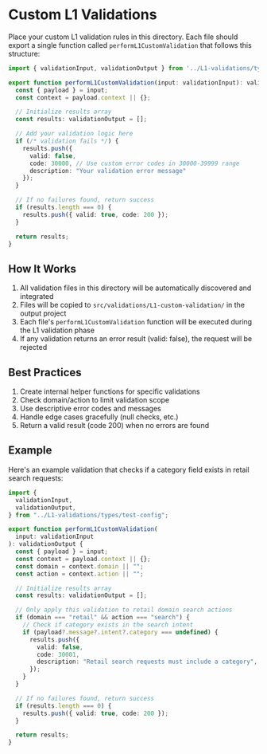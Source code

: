 # Custom L1 Validations

Place your custom L1 validation rules in this directory. Each file should export a single function called `performL1CustomValidation` that follows this structure:

```typescript
import { validationInput, validationOutput } from '../L1-validations/types/test-config';

export function performL1CustomValidation(input: validationInput): validationOutput {
  const { payload } = input;
  const context = payload.context || {};

  // Initialize results array
  const results: validationOutput = [];

  // Add your validation logic here
  if (/* validation fails */) {
    results.push({
      valid: false,
      code: 30000, // Use custom error codes in 30000-39999 range
      description: "Your validation error message"
    });
  }

  // If no failures found, return success
  if (results.length === 0) {
    results.push({ valid: true, code: 200 });
  }

  return results;
}
```

## How It Works

1. All validation files in this directory will be automatically discovered and integrated
2. Files will be copied to `src/validations/L1-custom-validation/` in the output project
3. Each file's `performL1CustomValidation` function will be executed during the L1 validation phase
4. If any validation returns an error result (valid: false), the request will be rejected

## Best Practices

1. Create internal helper functions for specific validations
2. Check domain/action to limit validation scope
3. Use descriptive error codes and messages
4. Handle edge cases gracefully (null checks, etc.)
5. Return a valid result (code 200) when no errors are found

## Example

Here's an example validation that checks if a category field exists in retail search requests:

```typescript
import {
  validationInput,
  validationOutput,
} from "../L1-validations/types/test-config";

export function performL1CustomValidation(
  input: validationInput
): validationOutput {
  const { payload } = input;
  const context = payload.context || {};
  const domain = context.domain || "";
  const action = context.action || "";

  // Initialize results array
  const results: validationOutput = [];

  // Only apply this validation to retail domain search actions
  if (domain === "retail" && action === "search") {
    // Check if category exists in the search intent
    if (payload?.message?.intent?.category === undefined) {
      results.push({
        valid: false,
        code: 30001,
        description: "Retail search requests must include a category",
      });
    }
  }

  // If no failures found, return success
  if (results.length === 0) {
    results.push({ valid: true, code: 200 });
  }

  return results;
}
```
